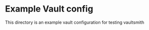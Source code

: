 Example Vault config
====================

This directory is an example vault configuration for testing vaultsmith
